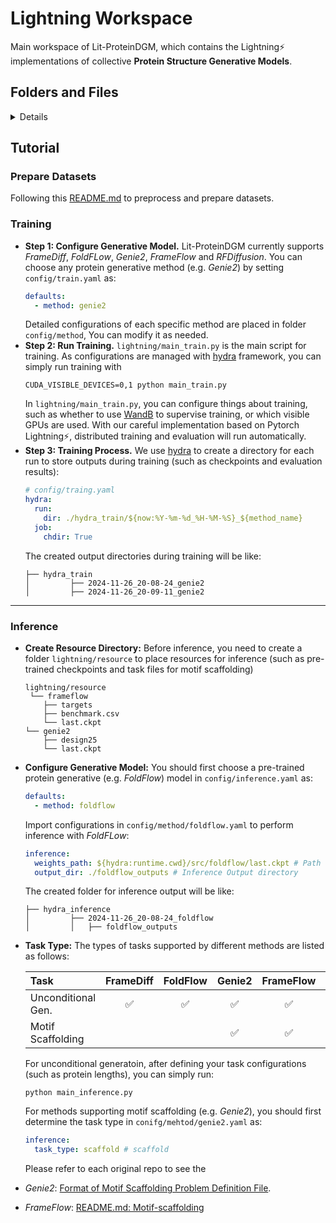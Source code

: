 # Lightning Workspace
Main workspace of Lit-ProteinDGM, which contains the Lightning⚡ implementations of collective
**Protein Structure Generative Models**. 

## Folders and Files
<details>

1. **config**: Lit-ProteinDGM manages complex configuration with the [hydra](https://github.com/facebookresearch/hydra) framework. 
This folder contains default settings of integrated methods. Specifically, `train.yaml` and `inference.yaml` select method for training or inference
by setting the value `default`, corresponding configurations are loaded from the folder `config/method`. For example, if we want to run training of **FoldFlow**, we can set the `train.yaml` as
    ```yaml
    # config/train.yaml
    defaults:
      - method: foldflow
    ```
   and simply run `main_train.py` (similar to the inference).
2. **data**: With loaded `lmdb` cache, methods further extract features (e.g. frame with t-step diffusion) to determine the dataloader for training and inference.
In every folder for each method, a `lightning_datamodule.py` are implemented to align the interface `ligtning/data/data_interface.py`. Note that restrict datamodule class names
are required (`{}_Lightning_Datamodule`).
   ```python
   class DInterface():
    def __init__(self, conf):
        # self.lightning_model
        self.conf = conf
        self.lightning_datamodule = self.init_lightning_datamodule(self.conf.method_name)
        self.datamodule = self.instancialize_lightning_model(self.lightning_datamodule, self.conf)

    def init_lightning_datamodule(self, name):
        return getattr(importlib.import_module(f'data.{name}.lightning_datamodule'), f'{name}_Lightning_Datamodule')

    def instancialize_lightning_model(self, datamodule, conf):
        return datamodule(conf)
   ```
3. **model**: In line with the deep learning framework [Pytorch Lightning](https://lightning.ai/docs/pytorch/stable/), both model architecture and training details (e.g. training step and loss function) are placed in this folder.
In every folder for each method, a `lightning_model.py` are implemented to align the interface `ligtning/model/model_interface.py`. Note that restrict model class names
are required (`{}_Lightning_Model`).
      ```python
   class MInterface():
    def __init__(self, conf):
        # self.lightning_model
        self.conf = conf
        self.lightning_model = self.init_lightning_model(self.conf.method_name)
        self.model = self.instancialize_lightning_model(self.lightning_model, self.conf)

    def init_lightning_model(self, name):
        return getattr(importlib.import_module(f'model.{name}.lightning_model'), f'{name}_Lightning_Model')

    def instancialize_lightning_model(self, model, conf):
        return model(conf)
   ```
4. **sampler**: For convenient usage of pre-trained model, we develop this folder supporting checkpoint loading and protein sampling.
In every folder for each method, a `sampler_module.py` are implemented to align the interface `ligtning/sampler/sampler_interface.py`. Note that restrict sampler class names
are required (`{}_Sampler`).
   ```Python
   class SInterface():
       def __init__(self, conf):
           # self.lightning_model
           self.conf = conf
           self.sampler_module = self.init_sampler_module(self.conf.method_name)
           self.sampler = self.instancialize_lightning_model(self.sampler_module, self.conf)
   
       def init_sampler_module(self, name):
           return getattr(importlib.import_module(f'sampler.{name}.sampler_module'), f'{name}_Sampler')
   
       def instancialize_lightning_model(self, sampler, conf):
           return sampler(conf)
   ```

</details>

## Tutorial

### Prepare Datasets
Following this [README.md](../preprocess/README.md) to preprocess and prepare datasets. 
### Training
- **Step 1: Configure Generative Model.** Lit-ProteinDGM currently supports *FrameDiff*, *FoldFLow*, *Genie2*,
*FrameFlow* and *RFDiffusion*. You can choose any protein generative method (e.g. *Genie2*) by setting `config/train.yaml` as:
   ```yaml
   defaults:
     - method: genie2
   ```
  Detailed configurations of each specific method are placed in folder `config/method`, You can modify it as needed.
- **Step 2: Run Training.** `lightning/main_train.py` is the main script for training. As configurations are managed with [hydra](https://github.com/facebookresearch/hydra) framework, you can simply run training with
    ```shell
    CUDA_VISIBLE_DEVICES=0,1 python main_train.py
    ```
  In `lightning/main_train.py`, you can configure things about training, such as whether to use [WandB](https://wandb.ai/site/) to supervise training,
or which visible GPUs are used. With our careful implementation based on Pytorch Lightning⚡, distributed training and evaluation will run automatically.
- **Step 3: Training Process.** We use [hydra](https://github.com/facebookresearch/hydra) to create a directory for each run to store
outputs during training (such as checkpoints and evaluation results):
    ```yaml
    # config/traing.yaml
    hydra:
      run:
        dir: ./hydra_train/${now:%Y-%m-%d_%H-%M-%S}_${method_name}
      job:
        chdir: True
    ```
  The created output directories during training will be like:
    ```
    ├── hydra_train
    │         ├── 2024-11-26_20-08-24_genie2
    │         ├── 2024-11-26_20-09-11_genie2
    ```

---
### Inference
- **Create Resource Directory:** Before inference, you need to create a folder `lightning/resource` to place resources for inference (such as pre-trained checkpoints 
and task files for motif scaffolding)
    ```text
    lightning/resource
     └── frameflow
        ├── targets
        ├── benchmark.csv 
        └── last.ckpt
    └── genie2
        ├── design25
        └── last.ckpt
    ```

- **Configure Generative Model:** You should first choose a pre-trained protein generative (e.g. *FoldFlow*) model in `config/inference.yaml` as:
   ```yaml
   defaults:
     - method: foldflow
   ```
  Import configurations in `config/method/foldflow.yaml` to perform inference with *FoldFLow*:
   ```yaml
   inference:
     weights_path: ${hydra:runtime.cwd}/src/foldflow/last.ckpt # Path to model weights.
     output_dir: ./foldflow_outputs # Inference Output directory 
   ```
  The created folder for inference output will be like: 
    ```
    ├── hydra_inference
    │         ├── 2024-11-26_20-08-24_foldflow
    │         │   ├── foldflow_outputs
    ```
- **Task Type:** The types of tasks supported by different methods are listed as follows:
    
    | **Task**           | FrameDiff  | FoldFlow | Genie2 | FrameFlow | RFDiffusion |
    |:-------------------|:----------:|:--------:|:------:|:---------:|:-----------:|
    | Unconditional Gen. |    ✅       |     ✅   |   ✅    |     ✅     |      ✅      |
    | Motif Scaffolding  |            |          |   ✅    |     ✅     |      ✅     |

    For unconditional generatoin, after defining your task configurations (such as protein lengths), you can simply run:
    ```shell
    python main_inference.py
    ```
    For methods supporting motif scaffolding (e.g. *Genie2*), you should first determine the task type in
`conifg/mehtod/genie2.yaml` as:
    ```yaml
   inference:
      task_type: scaffold # scaffold 
    ```
   Please refer to each original repo to see the 
- *Genie2*: [Format of Motif Scaffolding Problem Definition File](https://github.com/aqlaboratory/genie2/blob/9a954578f7b5a39552545eebc6d4794447794c87/README.md?plain=1#L135).
- *FrameFlow*: [README.md: Motif-scaffolding](https://github.com/microsoft/protein-frame-flow/blob/f50d8dbbdae827be291e9f73d732b61b195f8816/README.md?plain=1#L139)  


